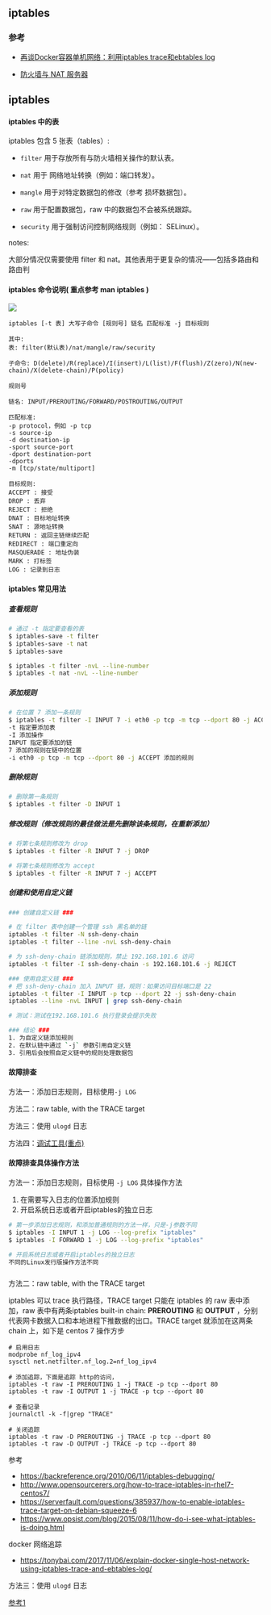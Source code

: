 ## iptables

### 参考

* [再谈Docker容器单机网络：利用iptables trace和ebtables log](https://tonybai.com/2017/11/06/explain-docker-single-host-network-using-iptables-trace-and-ebtables-log/)

* [防火墙与 NAT 服务器](http://cn.linux.vbird.org/linux_server/0250simple_firewall.php)



## iptables


#### iptables 中的表

iptables 包含 5 张表（tables）:

* `filter` 用于存放所有与防火墙相关操作的默认表。

* `nat` 用于 网络地址转换（例如：端口转发）。

* `mangle` 用于对特定数据包的修改（参考 损坏数据包）。

* `raw` 用于配置数据包，raw 中的数据包不会被系统跟踪。

* `security` 用于强制访问控制网络规则（例如： SELinux）。

notes:

大部分情况仅需要使用 filter 和 nat。其他表用于更复杂的情况——包括多路由和路由判

#### iptables 命令说明( 重点参考 man iptables )

![](./command.png)

```
iptables [-t 表] 大写子命令 [规则号] 链名 匹配标准 -j 目标规则

其中:
表: filter(默认表)/nat/mangle/raw/security

子命令: D(delete)/R(replace)/I(insert)/L(list)/F(flush)/Z(zero)/N(new-chain)/X(delete-chain)/P(policy)

规则号

链名: INPUT/PREROUTING/FORWARD/POSTROUTING/OUTPUT

匹配标准: 
-p protocol，例如 -p tcp
-s source-ip
-d destination-ip
-sport source-port
-dport destination-port
-dports
-m [tcp/state/multiport]

目标规则: 
ACCEPT : 接受
DROP : 丢弃
REJECT : 拒绝
DNAT : 目标地址转换
SNAT : 源地址转换
RETURN : 返回主链继续匹配
REDIRECT : 端口重定向
MASQUERADE : 地址伪装
MARK : 打标签
LOG : 记录到日志

```

#### iptables 常见用法

##### 查看规则

```bash
# 通过 -t 指定要查看的表
$ iptables-save -t filter
$ iptables-save -t nat
$ iptables-save

$ iptables -t filter -nvL --line-number
$ iptables -t nat -nvL --line-number

```

##### 添加规则

```bash
# 在位置 7 添加一条规则
$ iptables -t filter -I INPUT 7 -i eth0 -p tcp -m tcp --dport 80 -j ACCEPT
-t 指定要添加表
-I 添加操作
INPUT 指定要添加的链
7 添加的规则在链中的位置
-i eth0 -p tcp -m tcp --dport 80 -j ACCEPT 添加的规则

```

##### 删除规则

```bash
# 删除第一条规则
$ iptables -t filter -D INPUT 1
```

##### 修改规则（修改规则的最佳做法是先删除该条规则，在重新添加）

```bash
# 将第七条规则修改为 drop
$ iptables -t filter -R INPUT 7 -j DROP

# 将第七条规则修改为 accept
$ iptables -t filter -R INPUT 7 -j ACCEPT

```


##### 创建和使用自定义链

```bash
### 创建自定义链 ###

# 在 filter 表中创建一个管理 ssh 黑名单的链
iptables -t filter -N ssh-deny-chain
iptables -t filter --line -nvL ssh-deny-chain

# 为 ssh-deny-chain 链添加规则，禁止 192.168.101.6 访问
iptables -t filter -I ssh-deny-chain -s 192.168.101.6 -j REJECT

### 使用自定义链 ###
# 把 ssh-deny-chain 加入 INPUT 链，规则：如果访问目标端口是 22
iptables -t filter -I INPUT -p tcp --dport 22 -j ssh-deny-chain
iptables --line -nvL INPUT | grep ssh-deny-chain

# 测试：测试在192.168.101.6 执行登录会提示失败

### 结论 ###
1. 为自定义链添加规则
2. 在默认链中通过 `-j` 参数引用自定义链
3. 引用后会按照自定义链中的规则处理数据包

```


#### 故障排查

方法一：添加日志规则，目标使用`-j LOG`

方法二：raw table, with the TRACE target

方法三：使用  `ulogd` 日志

方法四：[调试工具(重点)](https://github.com/lanzhiwang/iptables-trace)

#### 故障排查具体操作方法

方法一：添加日志规则，目标使用 `-j LOG`  具体操作方法

1. 在需要写入日志的位置添加规则
2. 开启系统日志或者开启iptables的独立日志

```bash
# 第一步添加日志规则，和添加普通规则的方法一样，只是-j参数不同
$ iptables -I INPUT 1 -j LOG --log-prefix "iptables"
$ iptables -I FORWARD 1 -j LOG --log-prefix "iptables"

# 开启系统日志或者开启iptables的独立日志
不同的Linux发行版操作方法不同

```

##### 

方法二：raw table, with the TRACE target 

iptables 可以 trace 执行路径，TRACE target 只能在 iptables 的 raw 表中添加，raw 表中有两条iptables built-in chain: **PREROUTING** 和 **OUTPUT** ，分别代表网卡数据入口和本地进程下推数据的出口。TRACE target 就添加在这两条 chain 上，如下是 centos 7 操作方步

```
# 启用日志
modprobe nf_log_ipv4
sysctl net.netfilter.nf_log.2=nf_log_ipv4
  
# 添加追踪，下面是追踪 http的访问，
iptables -t raw -I PREROUTING 1 -j TRACE -p tcp --dport 80
iptables -t raw -I OUTPUT 1 -j TRACE -p tcp --dport 80
  
# 查看记录
journalctl -k -f|grep "TRACE"
  
# 关闭追踪
iptables -t raw -D PREROUTING -j TRACE -p tcp --dport 80
iptables -t raw -D OUTPUT -j TRACE -p tcp --dport 80

```

参考

* https://backreference.org/2010/06/11/iptables-debugging/
* http://www.opensourcerers.org/how-to-trace-iptables-in-rhel7-centos7/
* https://serverfault.com/questions/385937/how-to-enable-iptables-trace-target-on-debian-squeeze-6
* https://www.opsist.com/blog/2015/08/11/how-do-i-see-what-iptables-is-doing.html

docker 网络追踪

* https://tonybai.com/2017/11/06/explain-docker-single-host-network-using-iptables-trace-and-ebtables-log/



方法三：使用  `ulogd` 日志

[参考1](./ulogd.md)




